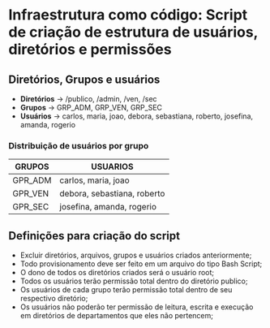 # Infraestrutura como código: Script de criação de estrutura de usuários, diretórios e permissões 

## Diretórios, Grupos e usuários
- **Diretórios** -> /publico, /admin, /ven, /sec
- **Grupos** -> GRP_ADM, GRP_VEN, GRP_SEC
- **Usuários** -> carlos, maria, joao, debora, sebastiana, roberto, josefina, amanda, rogerio

### Distribuição de usuários por grupo
| GRUPOS | USUARIOS |
| ------ | -------- |
| GPR_ADM | carlos, maria, joao |
| GPR_VEN | debora, sebastiana, roberto |
| GPR_SEC | josefina, amanda, rogerio |

## Definições para criação do script
- Excluir diretórios, arquivos, grupos e usuários criados anteriormente;
- Todo provisionamento deve ser feito em um arquivo do tipo Bash Script;
- O dono de todos os diretórios criados será o usuário root;
- Todos os usuários terão permissão total dentro do diretório publico;
- Os usuários de cada grupo terão permissão total dentro de seu respectivo diretório;
- Os usuários não poderão ter permissão de leitura, escrita e execução em diretórios de departamentos que eles não pertencem;


